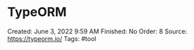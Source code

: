 # TypeORM

Created: June 3, 2022 9:59 AM
Finished: No
Order: 8
Source: https://typeorm.io/
Tags: #tool